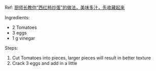 Ref: [厨师长教你“西红柿炒蛋”的做法，美味多汁，先收藏起来](https://www.youtube.com/watch?v=2hvQFxZBTVY)

Ingredients:
- 2 Tomatoes
- 3 eggs
- 1 g vinegar

Steps: 
1. Cut Tomatoes into pieces, larger pieces will result in better texture
2. Crack 3 eggs and add in a little 